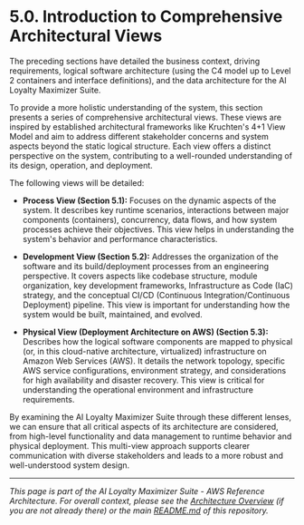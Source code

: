 
# 5.0. Introduction to Comprehensive Architectural Views

The preceding sections have detailed the business context, driving requirements, logical software architecture (using the C4 model up to Level 2 containers and interface definitions), and the data architecture for the AI Loyalty Maximizer Suite.

To provide a more holistic understanding of the system, this section presents a series of comprehensive architectural views. These views are inspired by established architectural frameworks like Kruchten's 4+1 View Model and aim to address different stakeholder concerns and system aspects beyond the static logical structure. Each view offers a distinct perspective on the system, contributing to a well-rounded understanding of its design, operation, and deployment.

The following views will be detailed:

* **Process View (Section 5.1):** Focuses on the dynamic aspects of the system. It describes key runtime scenarios, interactions between major components (containers), concurrency, data flows, and how system processes achieve their objectives. This view helps in understanding the system's behavior and performance characteristics.

* **Development View (Section 5.2):** Addresses the organization of the software and its build/deployment processes from an engineering perspective. It covers aspects like codebase structure, module organization, key development frameworks, Infrastructure as Code (IaC) strategy, and the conceptual CI/CD (Continuous Integration/Continuous Deployment) pipeline. This view is important for understanding how the system would be built, maintained, and evolved.

* **Physical View (Deployment Architecture on AWS) (Section 5.3):** Describes how the logical software components are mapped to physical (or, in this cloud-native architecture, virtualized) infrastructure on Amazon Web Services (AWS). It details the network topology, specific AWS service configurations, environment strategy, and considerations for high availability and disaster recovery. This view is critical for understanding the operational environment and infrastructure requirements.

By examining the AI Loyalty Maximizer Suite through these different lenses, we can ensure that all critical aspects of its architecture are considered, from high-level functionality and data management to runtime behavior and physical deployment. This multi-view approach supports clearer communication with diverse stakeholders and leads to a more robust and well-understood system design.

---

*This page is part of the AI Loyalty Maximizer Suite - AWS Reference Architecture. For overall context, please see the [Architecture Overview](./00_ARCHITECTURE_OVERVIEW.md) (if you are not already there) or the main [README.md](../README.md) of this repository.*
